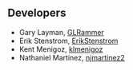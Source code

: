 ## Developers

* Gary Layman, [GLRammer](https://github.com/GLRammer)
* Erik Stenstrom, [ErikStenstrom](https://github.com/ErikStenstrom)
* Kent Menigoz, [klmenigoz](https://github.com/klmenigoz)
* Nathaniel Martinez, [njmartinez2](https://github.com/njmartinez2)
